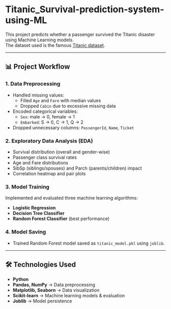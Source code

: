 # Titanic_Survival-prediction-system-using-ML

This project predicts whether a passenger survived the Titanic disaster using Machine Learning models.  
The dataset used is the famous [Titanic dataset](https://www.kaggle.com/c/titanic).  

---

## 📊 Project Workflow

### 1. Data Preprocessing
- Handled missing values:
  - Filled `Age` and `Fare` with median values
  - Dropped `Cabin` due to excessive missing data
- Encoded categorical variables:
  - `Sex`: male → 0, female → 1
  - `Embarked`: S → 0, C → 1, Q → 2
- Dropped unnecessary columns: `PassengerId`, `Name`, `Ticket`

### 2. Exploratory Data Analysis (EDA)
- Survival distribution (overall and gender-wise)
- Passenger class survival rates
- Age and Fare distributions
- SibSp (siblings/spouses) and Parch (parents/children) impact
- Correlation heatmap and pair plots

### 3. Model Training
Implemented and evaluated three machine learning algorithms:
- **Logistic Regression**
- **Decision Tree Classifier**
- **Random Forest Classifier** (best performance)

### 4. Model Saving
- Trained Random Forest model saved as `titanic_model.pkl` using `joblib`.

---

## 🛠️ Technologies Used
- **Python**
- **Pandas, NumPy** → Data preprocessing  
- **Matplotlib, Seaborn** → Data visualization  
- **Scikit-learn** → Machine learning models & evaluation  
- **Joblib** → Model persistence 
